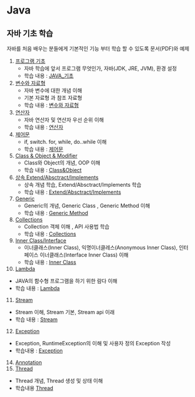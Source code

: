 # Java

## 자바 기초 학습

자바를 처음 배우는 분들에게 기본적인 기능 부터 학습 할 수 있도록 문서(PDF)와 예제

1. [프로그램 기초](https://github.com/hyomee/JAVA\_EDU/tree/main/FirstJava)
   * 자바 학습에 앞서 프로그램 무엇인가, 자바(JDK, JRE, JVM), 환경 설정
   * 학습 내용 : [JAVA\_기초](https://github.com/hyomee/JAVA\_EDU/blob/main/FirstJava/JAVA\_%EA%B8%B0%EC%B4%88.pdf)
2. [변수와 자료형](https://github.com/hyomee/JAVA\_EDU/tree/main/Variable)
   * 자바 변수에 대한 개념 이해
   * 기본 자료형 과 참조 자료형
   * 학습 내용 : [변수와 자료형](https://github.com/hyomee/JAVA\_EDU/blob/main/Variable/JAVA\_%EB%B3%80%EC%88%98%EC%9E%90%EB%A3%8C%ED%98%95.pdf)
3. [연산자](https://github.com/hyomee/JAVA\_EDU/tree/main/Operator)
   * 자바 연산자 및 연산자 우선 순위 이해
   * 학습 내용 : [연산자](https://github.com/hyomee/JAVA\_EDU/blob/main/Operator/JAVA\_%EC%97%B0%EC%82%B0%EC%9E%90.pdf)
4. [제어문](https://github.com/hyomee/JAVA\_EDU/tree/main/Control)
   * if, switch. for, while, do..while 이해
   * 학습 내용 : [제어문](https://github.com/hyomee/JAVA\_EDU/blob/main/Control/JAVA\_%EC%A0%9C%EC%96%B4.pdf)
5. [Class & Object & Modifier](https://github.com/hyomee/JAVA\_EDU/tree/main/ClassObject)
   * Class와 Object의 개념, OOP 이해
   * 학습 내용 : [Class\&Object](https://github.com/hyomee/JAVA\_EDU/blob/main/ClassObject/JAVA\_Class.pdf)
6. [상속 Extend/Absctract/Implements](https://github.com/hyomee/JAVA\_EDU/tree/main/ExtendsAndImplements)
   * 상속 개념 학습, Extend/Absctract/Implements 학습
   * 학습 내용 : [Extend/Absctract/Implements](https://github.com/hyomee/JAVA\_EDU/blob/main/ExtendsAndImplements/JAVA\_Extends.pdf)
7. [Generic](https://github.com/hyomee/JAVA\_EDU/tree/main/genericMethod)
   * Generic의 개념, Generic Class , Generic Method 이해
   * 학습 내용 : [Generic Method](https://github.com/hyomee/JAVA\_EDU/blob/main/genericMethod/JAVA\_Generic.pdf)
8. [Collections](https://github.com/hyomee/JAVA\_EDU/tree/main/Collection)
   * Collection 객체 이해 , API 사용법 학습
   * 학습 내용 : [Collections](https://github.com/hyomee/JAVA\_EDU/blob/main/Collection/JAVA\_Collection.pdf)
9. [Inner Class/Interface](https://github.com/hyomee/JAVA\_EDU/tree/main/InnerClass)
   * 이너클래스(Inner Class), 익명이너클레스(Anonymous Inner Class), 인터페이스 이너클래스(Interface Inner Class) 이해
   * 학습 내용 : [Inner Class](https://github.com/hyomee/JAVA\_EDU/blob/main/InnerClass/JAVA\_InnerClass.pdf)
10. [Lambda](https://github.com/hyomee/JAVA\_EDU/tree/main/L)

* JAVA의 함수형 프로그램을 하기 위한 람다 이해
* 학습 내용 : [Lambda](https://github.com/hyomee/JAVA\_EDU/blob/main/L/JAVA\_Lambda.pdf)

11. [Stream](https://github.com/hyomee/JAVA\_EDU/tree/main/StreamSpringBoot)

* Stream 이해, Stream 기본, Stream api 이래
* 학습 내용 : [Stream](https://github.com/hyomee/JAVA\_EDU/blob/main/StreamSpringBoot/JAVA\_Stream.pdf)

12. [Exception](https://github.com/hyomee/JAVA\_EDU/tree/main/Exception)

* Exception, RuntimeException의 이해 및 사용자 정의 Exception 작성
* 학습내용 : [Exception](https://github.com/hyomee/JAVA\_EDU/blob/main/Exception/JAVA\_Exception.pdf)

14. [Annotation](https://github.com/hyomee/JAVA\_EDU/blob/main/Annotation/JAVA\_Annotation.pdf)
15. [Thread](https://github.com/hyomee/JAVA\_EDU/tree/main/Thread)

* Thread 개념, Thread 생성 및 상태 이해
* 학습내용 [Thread](https://github.com/hyomee/JAVA\_EDU/blob/main/Thread/JAVA\_Thread.pdf)
